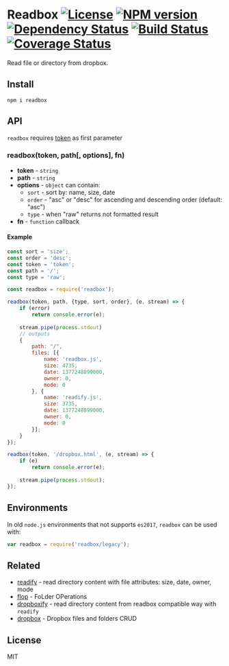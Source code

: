 # Readbox [![License][LicenseIMGURL]][LicenseURL] [![NPM version][NPMIMGURL]][NPMURL] [![Dependency Status][DependencyStatusIMGURL]][DependencyStatusURL] [![Build Status][BuildStatusIMGURL]][BuildStatusURL] [![Coverage Status][CoverageIMGURL]][CoverageURL]

[NPMIMGURL]:                https://img.shields.io/npm/v/readbox.svg?style=flat
[BuildStatusIMGURL]:        https://img.shields.io/travis/coderaiser/readbox/master.svg?style=flat
[DependencyStatusIMGURL]:   https://img.shields.io/david/coderaiser/readbox.svg?style=flat
[LicenseIMGURL]:            https://img.shields.io/badge/license-MIT-317BF9.svg?style=flat
[NPMURL]:                   https://npmjs.org/package/readbox "npm"
[BuildStatusURL]:           https://travis-ci.org/coderaiser/readbox  "Build Status"
[DependencyStatusURL]:      https://david-dm.org/coderaiser/readbox "Dependency Status"
[LicenseURL]:               https://tldrlegal.com/license/mit-license "MIT License"

[CoverageURL]:              https://coveralls.io/github/coderaiser/readbox?branch=master
[CoverageIMGURL]:           https://coveralls.io/repos/coderaiser/readbox/badge.svg?branch=master&service=github

Read file or directory from dropbox.

## Install

```
npm i readbox
```

## API

`readbox` requires [token](https://blogs.readbox.com/developers/2014/05/generate-an-access-token-for-your-own-account/) as first parameter

### readbox(token, path[, options], fn)

- **token** - `string`
- **path** - `string`
- **options** - `object` can contain:
  - `sort` - sort by: name, size, date
  - `order` - "asc" or "desc" for ascending and descending order (default: "asc")
  - `type` - when "raw" returns not formatted result
- **fn** - `function` callback

#### Example

```js
const sort = 'size';
const order = 'desc';
const token = 'token';
const path = '/';
const type = 'raw';

const readbox = require('readbox');

readbox(token, path, {type, sort, order}, (e, stream) => {
    if (error)
        return console.error(e);
    
    stream.pipe(process.stdout)
    // outputs
    {
        path: "/",
        files: [{
            name: 'readbox.js',
            size: 4735,
            date: 1377248899000,
            owner: 0,
            mode: 0
        }, {
            name: 'readify.js',
            size: 3735,
            date: 1377248899000,
            owner: 0,
            mode: 0
        }];
    }
});

readbox(token, '/dropbox.html', (e, stream) => {
    if (e)
        return console.error(e);
    
    stream.pipe(process.stdout);
});
```

## Environments

In old `node.js` environments that not supports `es2017`, `readbox` can be used with:

```js
var readbox = require('readbox/legacy');
```

## Related

- [readify](https://github.com/coderaiser/readify "readify") - read directory content with file attributes: size, date, owner, mode
- [flop](https://github.com/coderaiser/flop "flop") - FoLder OPerations
- [dropboxify](https://github.com/coderaiser/dropboxify "dropboxify") - read directory content from readbox compatible way with `readify`
- [dropbox](https://github.com/cloudcmd/dropbox "dropbox") - Dropbox files and folders CRUD

## License

MIT

